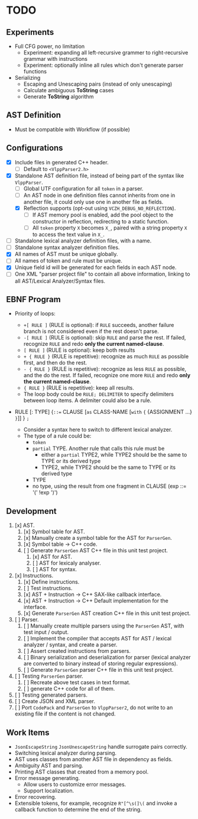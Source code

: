 # TODO

## Experiments

- Full CFG power, no limitation
  - Experiment: expanding all left-recursive grammer to right-recursive grammar with instructions
  - Experiment: optionally inline all rules which don't generate parser functions
- Serializing
  - Escaping and Unescaping pairs (instead of only unescaping)
  - Calculate ambiguous **ToString** cases
  - Generate **ToString** algorithm

## AST Definition

- Must be compatible with Workflow (if possible)

## Configurations

- [x] Include files in generated C++ header.
  - [ ] Default to `<VlppParser2.h>`
- [x] Standalone AST definition file, instead of being part of the syntax like `VlppParser`.
  - [ ] Global UTF configuration for all `token` in a parser.
  - [ ] An AST node in one definition files cannot inherits from one in another file, it could only use one in another file as fields.
  - [x] Reflection supports (opt-out using `VCZH_DEBUG_NO_REFLECTION`).
    - [ ] If AST memory pool is enabled, add the pool object to the constructor in reflection, redirecting to a static function.
    - [ ] All `token` property `X` becomes `X_`, paired with a string property `X` to access the text value in `X_`.
- [ ] Standalone lexical analyzer definition files, with a name.
- [ ] Standalone syntax analyzer definition files.
- [x] All names of AST must be unique globally.
- [ ] All names of token and rule must be unique.
- [x] Unique field id will be generated for each fields in each AST node.
- [ ] One XML "parser project file" to contain all above information, linking to all AST/Lexical Analyzer/Syntax files.

## EBNF Program

- Priority of loops:
  - `+[ RULE ]` (RULE is optional): if `RULE` succeeds, another failure branch is not considered even if the rest doesn't parse.
  - `-[ RULE ]` (RULE is optional): skip `RULE` and parse the rest. If failed, recognize `RULE` and redo **only the current named-clause**.
  - `[ RULE ]` (RULE is optional): keep both results
  - `+ { RULE }` (RULE is repetitive): recognize as much `RULE` as possible first, and then do the rest.
  - `- { RULE }` (RULE is repetitive): recognize as less `RULE` as possible, and the do the rest. If failed, recognize one more `RULE` and redo **only the current named-clause**.
  - `{ RULE }` (RULE is repetitive): keep all results.
  - The loop body could be `RULE; DELIMITER` to specify delimiters between loop items. A delimiter could also be a rule.

- RULE [: TYPE] {`::=` CLAUSE [`as` CLASS-NAME [`with` `{` {ASSIGNMENT ...} `}`]] } `;`
  - Consider a syntax here to switch to different lexical analyzer.
  - The type of a rule could be:
    - `token`
    - `partial` TYPE. Another rule that calls this rule must be
      - either a `partial` TYPE2, while TYPE2 should be the same to TYPE or its derived type
      - TYPE2, while TYPE2 should be the same to TYPE or its derived type
    - TYPE
    - no type, using the result from one fragment in CLAUSE (exp ::= '(' !exp ')')

## Development

1. [x] AST.
   1. [x] Symbol table for AST.
   2. [x] Manually create a symbol table for the AST for `ParserGen`.
   3. [x] Symbol table -> C++ code.
   4. [ ] Generate `ParserGen` AST C++ file in this unit test project.
      1. [x] AST for AST.
      2. [ ] AST for lexicaly analyser.
      3. [ ] AST for syntax.
2. [x] Instructions.
   1. [x] Define instructions.
   2. [ ] Test instructions.
   3. [x] AST + Instruction -> C++ SAX-like callback interface.
   4. [x] AST + Instruction -> C++ Default implementation for the interface.
   5. [x] Generate `ParserGen` AST creation C++ file in this unit test project.
3. [ ] Parser.
   1. [ ] Manually create multiple parsers using the `ParserGen` AST, with test input / output.
   2. [ ] Implement the compiler that accepts AST for AST / lexical analyzer / syntax, and create a parser.
   3. [ ] Assert created instructions from parsers.
   4. [ ] Binary serialization and deserialization for parser (lexical analyzer are converted to binary instead of storing regular expressions).
   5. [ ] Generate `ParserGen` parser C++ file in this unit test project.
4. [ ] Testing `ParserGen` parser.
   1. [ ] Recreate above test cases in text format.
   2. [ ] generate C++ code for all of them.
5. [ ] Testing generated parsers.
6. [ ] Create JSON and XML parser.
7. [ ] Port `CodePack` and `ParserGen` to `VlppParser2`, do not write to an existing file if the content is not changed.

## Work Items

- `JsonEscapeString` `JsonUnescapeString` handle surrogate pairs correctly.
- Switching lexical analyzer during parsing.
- AST uses classes from another AST file in dependency as fields.
- Ambiguity AST and parsing.
- Printing AST classes that created from a memory pool.
- Error message generating.
  - Allow users to customize error messages.
  - Support localization.
- Error recovering.
- Extensible tokens, for example, recognize `R"[^\s(]\(` and invoke a callback function to determine the end of the string.
